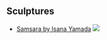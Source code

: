 ## Sculptures
* [Samsara by Isana Yamada](http://isanayamadasamsara.strikingly.com/)
![](http://res.cloudinary.com/hrscywv4p/image/upload/c_limit,fl_lossy,h_9000,w_1200,f_auto,q_auto/v1/270068/IMG_5567_jd5ncf.jpg)

